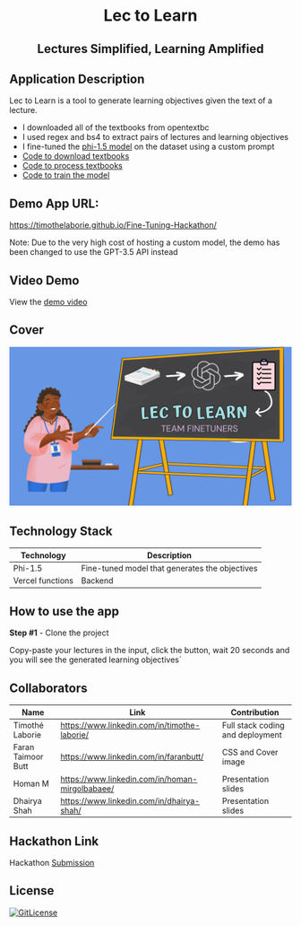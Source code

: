 <!-- PROJECT TITLE -->
  <h1 align="center">Lec to Learn</h1>
 <h2 2 align="center">
    Lectures Simplified, Learning Amplified
    <br />
    </h2>

## Application Description

Lec to Learn is a tool to generate learning objectives given the text of a lecture.
- I downloaded all of the textbooks from opentextbc
- I used regex and bs4 to extract pairs of lectures and learning objectives
- I fine-tuned the [phi-1.5 model](https://huggingface.co/microsoft/phi-1_5) on the dataset using a custom prompt
- [Code to download textbooks](https://github.com/timothelaborie/Fine-Tuning-Hackathon/blob/main/download.ipynb)
- [Code to process textbooks](https://github.com/timothelaborie/Fine-Tuning-Hackathon/blob/main/process_learning_objectives.ipynb)
- [Code to train the model](https://github.com/timothelaborie/Fine-Tuning-Hackathon/blob/main/main.ipynb)

## Demo App URL:
https://timothelaborie.github.io/Fine-Tuning-Hackathon/

Note: Due to the very high cost of hosting a custom model, the demo has been changed to use the GPT-3.5 API instead

## Video Demo

View the [demo video](https://storage.googleapis.com/lablab-video-submissions/clm99g3av0000356wwlv2honr/raw/submission-video-x-clm99g3av0000356wwlv2honr-clmjei66v001i356rz9djvyu6_aa1k41n6k.mp4)

## Cover
![y1](https://github.com/faranbutt/Fine-Tuning-Hackathon/blob/main/cover.png)

## Technology Stack

| Technology       | Description                                   |
| ---------------- | --------------------------------------------- |
| Phi-1.5     |   Fine-tuned model that generates the objectives                           |
| Vercel functions       |   Backend                              |

## How to use the app

**Step #1** - Clone the project

Copy-paste your lectures in the input, click the button, wait 20 seconds and you will see the generated learning objectives`

## Collaborators

| Name            | Link                                   | Contribution                                   |
| --------------- | -------------------------------------- |----- |
| Timothé Laborie  | https://www.linkedin.com/in/timothe-laborie/ | Full stack coding and deployment |
| Faran Taimoor Butt | https://www.linkedin.com/in/faranbutt/ | CSS and Cover image |
| Homan M | https://www.linkedin.com/in/homan-mirgolbabaee/ | Presentation slides |
| Dhairya Shah | https://www.linkedin.com/in/dhairya-shah/ | Presentation slides |


## Hackathon Link

Hackathon [Submission](https://lablab.ai/event/fine-tuning-24-hours-challenge/finetuners/lec2learn-finetuning-ai-models)

## License

[![GitLicense](https://img.shields.io/badge/License-MIT-lime.svg)](https://github.com/sandramsc/CultiVate/blob/master/LICENSE.md)



